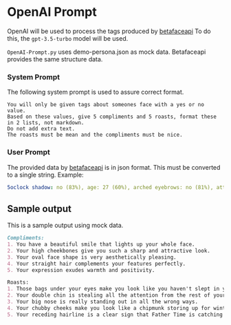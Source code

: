 # OpenAI Prompt
OpenAI will be used to process the tags produced by [betafaceapi](https://www.betafaceapi.com/demo.html)
To do this, the `gpt-3.5-turbo` model will be used.

`OpenAI-Prompt.py` uses demo-persona.json as mock data. Betafaceapi provides the same structure data.

### System Prompt
The following system prompt is used to assure correct format.
```
You will only be given tags about someones face with a yes or no value.
Based on these values, give 5 compliments and 5 roasts, format these in 2 lists, not markdown.
Do not add extra text.
The roasts must be mean and the compliments must be nice.
```

### User Prompt
The provided data by [betafaceapi](https://www.betafaceapi.com/demo.html) is in json format. This must be converted to a single string.
Example:
```yaml
5oclock shadow: no (83%), age: 27 (60%), arched eyebrows: no (81%), attractive: no (92%), bags under eyes: yes (21%), bald: no (21%), bangs: no, beard: no, big lips: no (61%), big nose: yes (30%), black hair: no (3%), blond hair: no (92%), blurry: no (9%), brown hair: no (5%), bushy eyebrows: no (31%), chubby: yes (43%), double chin: yes (26%), expression: smile (96%), gender: male (25%), glasses: yes, goatee: no, gray hair: no (31%), heavy makeup: no (88%), high cheekbones: yes, mouth open: yes, mustache: no (96%), narrow eyes: yes (4%), oval face: yes (62%), pale skin: no (96%), pitch: -9.84, pointy nose: no, race: white, receding hairline: yes (22%), rosy cheeks: no (80%), sideburns: no, straight hair: yes (65%), wavy hair: no, wearing earrings: no (30%), wearing hat: no (79%), wearing lipstick: no (80%), wearing necklace: no (67%), wearing necktie: no (6%), yaw: 4.32, young: no (16%),
```

## Sample output
This is a sample output using mock data.
```md
Compliments:
1. You have a beautiful smile that lights up your whole face.
2. Your high cheekbones give you such a sharp and attractive look.
3. Your oval face shape is very aesthetically pleasing.
4. Your straight hair complements your features perfectly.
5. Your expression exudes warmth and positivity.

Roasts:
1. Those bags under your eyes make you look like you haven't slept in years.
2. Your double chin is stealing all the attention from the rest of your features.
3. Your big nose is really standing out in all the wrong ways.
4. Your chubby cheeks make you look like a chipmunk storing up for winter.
5. Your receding hairline is a clear sign that Father Time is catching up to you.
```